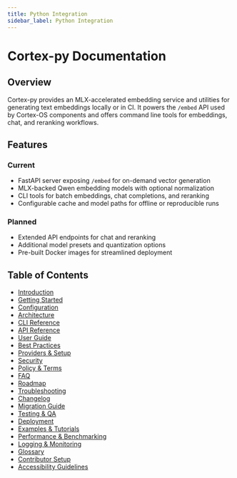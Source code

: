 ```yaml
---
title: Python Integration
sidebar_label: Python Integration
---
```


# Cortex-py Documentation

[](https://github.com/cortex-os/cortex-os/actions/workflows/ci.yml)
[](https://opensource.org/licenses/Apache-2.0)

## Overview

Cortex-py provides an MLX-accelerated embedding service and utilities for generating text embeddings locally or in CI. It powers the `/embed` API used by Cortex-OS components and offers command line tools for embeddings, chat, and reranking workflows.

## Features

### Current
- FastAPI server exposing `/embed` for on-demand vector generation
- MLX-backed Qwen embedding models with optional normalization
- CLI tools for batch embeddings, chat completions, and reranking
- Configurable cache and model paths for offline or reproducible runs

### Planned
- Extended API endpoints for chat and reranking
- Additional model presets and quantization options
- Pre-built Docker images for streamlined deployment

## Table of Contents

- [Introduction](./introduction.md)
- [Getting Started](./getting-started.md)
- [Configuration](./configuration.md)
- [Architecture](./architecture.md)
- [CLI Reference](./cli-reference.md)
- [API Reference](./api-reference.md)
- [User Guide](./user-guide.md)
- [Best Practices](./best-practices.md)
- [Providers & Setup](./providers-setup.md)
- [Security](./security.md)
- [Policy & Terms](./policy-terms.md)
- [FAQ](./faq.md)
- [Roadmap](./roadmap.md)
- [Troubleshooting](./troubleshooting.md)
- [Changelog](./changelog.md)
- [Migration Guide](./migration.md)
- [Testing & QA](./testing.md)
- [Deployment](./deployment.md)
- [Examples & Tutorials](./examples.md)
- [Performance & Benchmarking](./performance.md)
- [Logging & Monitoring](./logging-monitoring.md)
- [Glossary](./glossary.md)
- [Contributor Setup](./contributor-setup.md)
- [Accessibility Guidelines](./accessibility.md)
